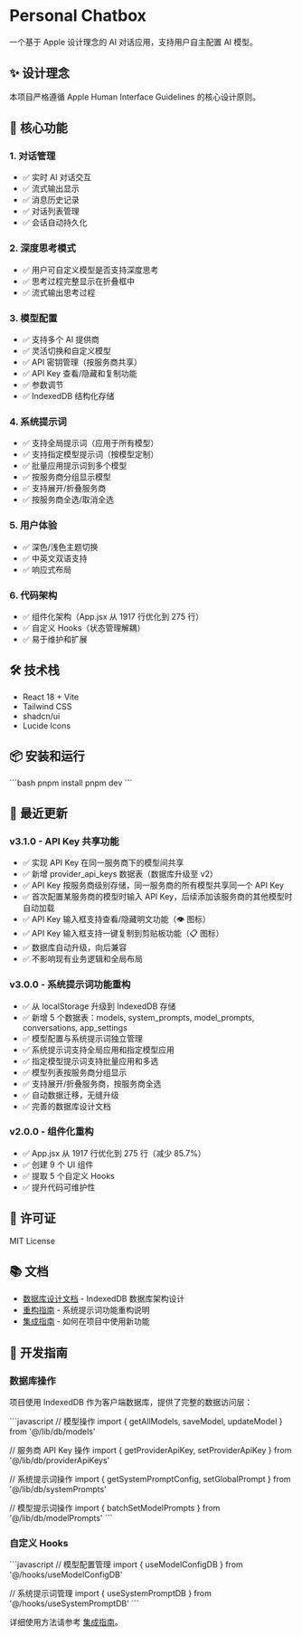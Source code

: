 # Personal Chatbox

一个基于 Apple 设计理念的 AI 对话应用，支持用户自主配置 AI 模型。

## ✨ 设计理念

本项目严格遵循 Apple Human Interface Guidelines 的核心设计原则。

## 🎯 核心功能

### 1. 对话管理
- ✅ 实时 AI 对话交互
- ✅ 流式输出显示
- ✅ 消息历史记录
- ✅ 对话列表管理
- ✅ 会话自动持久化

### 2. 深度思考模式
- ✅ 用户可自定义模型是否支持深度思考
- ✅ 思考过程完整显示在折叠框中
- ✅ 流式输出思考过程

### 3. 模型配置
- ✅ 支持多个 AI 提供商
- ✅ 灵活切换和自定义模型
- ✅ API 密钥管理（按服务商共享）
- ✅ API Key 查看/隐藏和复制功能
- ✅ 参数调节
- ✅ IndexedDB 结构化存储

### 4. 系统提示词
- ✅ 支持全局提示词（应用于所有模型）
- ✅ 支持指定模型提示词（按模型定制）
- ✅ 批量应用提示词到多个模型
- ✅ 按服务商分组显示模型
- ✅ 支持展开/折叠服务商
- ✅ 按服务商全选/取消全选

### 5. 用户体验
- ✅ 深色/浅色主题切换
- ✅ 中英文双语支持
- ✅ 响应式布局

### 6. 代码架构
- ✅ 组件化架构（App.jsx 从 1917 行优化到 275 行）
- ✅ 自定义 Hooks（状态管理解耦）
- ✅ 易于维护和扩展

## 🛠 技术栈

- React 18 + Vite
- Tailwind CSS
- shadcn/ui
- Lucide Icons

## 📦 安装和运行

\`\`\`bash
pnpm install
pnpm dev
\`\`\`

## 🚀 最近更新

### v3.1.0 - API Key 共享功能
- ✅ 实现 API Key 在同一服务商下的模型间共享
- ✅ 新增 provider_api_keys 数据表（数据库升级至 v2）
- ✅ API Key 按服务商级别存储，同一服务商的所有模型共享同一个 API Key
- ✅ 首次配置某服务商的模型时输入 API Key，后续添加该服务商的其他模型时自动加载
- ✅ API Key 输入框支持查看/隐藏明文功能（👁️ 图标）
- ✅ API Key 输入框支持一键复制到剪贴板功能（📋 图标）
- ✅ 数据库自动升级，向后兼容
- ✅ 不影响现有业务逻辑和全局布局

### v3.0.0 - 系统提示词功能重构
- ✅ 从 localStorage 升级到 IndexedDB 存储
- ✅ 新增 5 个数据表：models, system_prompts, model_prompts, conversations, app_settings
- ✅ 模型配置与系统提示词独立管理
- ✅ 系统提示词支持全局应用和指定模型应用
- ✅ 指定模型提示词支持批量应用和多选
- ✅ 模型列表按服务商分组显示
- ✅ 支持展开/折叠服务商，按服务商全选
- ✅ 自动数据迁移，无缝升级
- ✅ 完善的数据库设计文档

### v2.0.0 - 组件化重构
- ✅ App.jsx 从 1917 行优化到 275 行（减少 85.7%）
- ✅ 创建 9 个 UI 组件
- ✅ 提取 5 个自定义 Hooks
- ✅ 提升代码可维护性

## 📄 许可证

MIT License


## 📚 文档

- [数据库设计文档](./docs/database-design.md) - IndexedDB 数据库架构设计
- [重构指南](./REFACTORING_GUIDE.md) - 系统提示词功能重构说明
- [集成指南](./INTEGRATION_GUIDE.md) - 如何在项目中使用新功能

## 🔧 开发指南

### 数据库操作

项目使用 IndexedDB 作为客户端数据库，提供了完整的数据访问层：

\`\`\`javascript
// 模型操作
import { getAllModels, saveModel, updateModel } from '@/lib/db/models'

// 服务商 API Key 操作
import { getProviderApiKey, setProviderApiKey } from '@/lib/db/providerApiKeys'

// 系统提示词操作
import { getSystemPromptConfig, setGlobalPrompt } from '@/lib/db/systemPrompts'

// 模型提示词操作
import { batchSetModelPrompts } from '@/lib/db/modelPrompts'
\`\`\`

### 自定义 Hooks

\`\`\`javascript
// 模型配置管理
import { useModelConfigDB } from '@/hooks/useModelConfigDB'

// 系统提示词管理
import { useSystemPromptDB } from '@/hooks/useSystemPromptDB'
\`\`\`

详细使用方法请参考 [集成指南](./INTEGRATION_GUIDE.md)。

